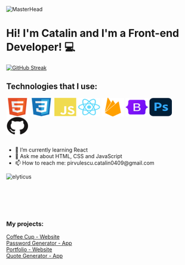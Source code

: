 ![MasterHead](https://mir-s3-cdn-cf.behance.net/project_modules/max_1200/79731568097599.5b50bca477735.jpg)
<h1>Hi! I'm Catalin and I'm a Front-end Developer! 💻 </h1>

<a href="https://git.io/streak-stats"><img src="https://streak-stats.demolab.com?user=elyticus&theme=navy-gear" alt="GitHub Streak" /></a>

<h2>Technologies that I use: </h2>
<div style="display: inline_block">
  <img align="center" alt="Icone-HTML" height="50" width="60" src="https://raw.githubusercontent.com/devicons/devicon/master/icons/html5/html5-original.svg">
  <img align="center" alt="Icone-CSS" height="50" width="60" src="https://raw.githubusercontent.com/devicons/devicon/master/icons/css3/css3-original.svg">
  <img align="center" alt="Icone-Js" height="50" width="60" src="https://raw.githubusercontent.com/devicons/devicon/master/icons/javascript/javascript-plain.svg">
  <img align="center" alt="Icone-Js" height="50" width="60" src="https://raw.githubusercontent.com/devicons/devicon/master/icons/react/react-original.svg">
  <img align="center" alt="Icone-Js" height="50" width="60" src="https://raw.githubusercontent.com/devicons/devicon/master/icons/firebase/firebase-plain.svg">
  <img align="center" alt="Icone-Js" height="50" width="60" src="https://raw.githubusercontent.com/devicons/devicon/master/icons/bootstrap/bootstrap-original.svg">
  <img align="center" alt="Icone-Js" height="50" width="60" src="https://raw.githubusercontent.com/devicons/devicon/master/icons/photoshop/photoshop-original.svg">
    <img align="center" alt="Icone-Js" height="50" width="60" src="https://raw.githubusercontent.com/devicons/devicon/master/icons/github/github-original.svg">
</div>
<br>
<ul>
    <li>🌱 I’m currently learning React</li>
    <li>💬 Ask me about HTML, CSS and JavaScript</li>
    <li>📫 How to reach me: pirvulescu.catalin0409@gmail.com</li>
</ul>
<p><img align="left" src="https://github-readme-stats.vercel.app/api/top-langs?username=elyticus&show_icons=true&locale=en&layout=compact" alt="elyticus"/></p>
<br/><br/><br/><br/><br/><br/>
<h3>My projects:</h3> 
<div><a target="_blank" href="https://creamy-cup.netlify.app/">Coffee Cup - Website</a></div>
<div><a target="_blank" href="https://password-generator-scrimba-m3.netlify.app/">Password Generator - App</a></div>
<div><a target="_blank" href="https://catalin-pirvulescu-portfolio.netlify.app/">Portfolio - Website</a></div> 
<div><a target="_blank" href="https://advice-generator-app-fendm.netlify.app/">Quote Generator - App</a></div>